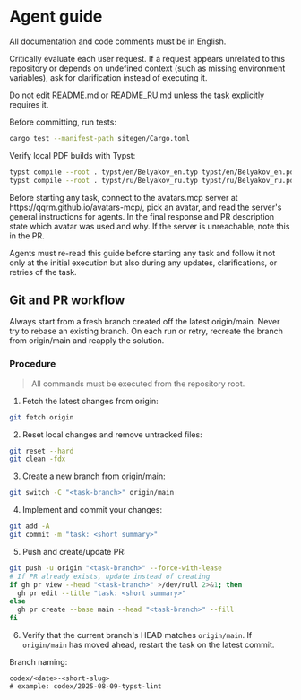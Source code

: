 # Agent guide

All documentation and code comments must be in English.

Critically evaluate each user request. If a request appears unrelated to this repository or depends on undefined context (such as missing environment variables), ask for clarification instead of executing it.

Do not edit README.md or README\_RU.md unless the task explicitly requires it.

Before committing, run tests:

```bash
cargo test --manifest-path sitegen/Cargo.toml
```

Verify local PDF builds with Typst:

```bash
typst compile --root . typst/en/Belyakov_en.typ typst/en/Belyakov_en.pdf
typst compile --root . typst/ru/Belyakov_ru.typ typst/ru/Belyakov_ru.pdf
```

Before starting any task, connect to the avatars.mcp server at https\://qqrm.github.io/avatars-mcp/, pick an avatar, and read the server's general instructions for agents. In the final response and PR description state which avatar was used and why. If the server is unreachable, note this in the PR.

Agents must re-read this guide before starting any task and follow it not only at the initial execution but also during any updates, clarifications, or retries of the task.

## Git and PR workflow

Always start from a fresh branch created off the latest origin/main. Never try to rebase an existing branch. On each run or retry, recreate the branch from origin/main and reapply the solution.

### Procedure

> All commands must be executed from the repository root.

1. Fetch the latest changes from origin:

```bash
git fetch origin
```

2. Reset local changes and remove untracked files:

```bash
git reset --hard
git clean -fdx
```

3. Create a new branch from origin/main:

```bash
git switch -C "<task-branch>" origin/main
```

4. Implement and commit your changes:

```bash
git add -A
git commit -m "task: <short summary>"
```

5. Push and create/update PR:

```bash
git push -u origin "<task-branch>" --force-with-lease
# If PR already exists, update instead of creating
if gh pr view --head "<task-branch>" >/dev/null 2>&1; then
  gh pr edit --title "task: <short summary>"
else
  gh pr create --base main --head "<task-branch>" --fill
fi
```

6. Verify that the current branch's HEAD matches `origin/main`. If `origin/main` has moved ahead, restart the task on the latest commit.

Branch naming:

```
codex/<date>-<short-slug>
# example: codex/2025-08-09-typst-lint
```


